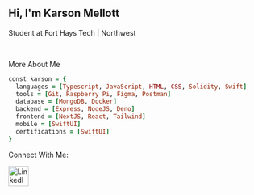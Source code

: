 ## Hi, I'm Karson Mellott

<p>Student at Fort Hays Tech | Northwest</p>
<br />

<p>More About Me</p>

```ruby
const karson = {
  languages = [Typescript, JavaScript, HTML, CSS, Solidity, Swift]
  tools = [Git, Raspberry Pi, Figma, Postman]
  database = [MongoDB, Docker]
  backend = [Express, NodeJS, Deno]
  frontend = [NextJS, React, Tailwind]
  mobile = [SwiftUI]
  certifications = [SwiftUI] 
}
```
<!--
![Top Langs](https://github-readme-stats.vercel.app/api/top-langs/?username=KrispyKreme8085&count_private=true&langs_count=8&layout=compact)
-->

<p>Connect With Me:</p>
<p style="display: flex; align-items: center; gap: 10px;">
  <a href="https://www.linkedin.com/in/karson-mellott-839930327/" target="linkedin">
    <img
      src="https://github.com/user-attachments/assets/2b173ddc-2bdb-4bdc-be83-a876083ceefc"
      alt="LinkedIn"
      style="width: 40px; height: 40px;"
    />
  </a>
</p>




<!--
Here are some ideas to get you started:

- 🔭 I’m currently working on ...
- 🌱 I’m currently learning ...
- 👯 I’m looking to collaborate on ...
- 🤔 I’m looking for help with ...
- 💬 Ask me about ...
- 📫 How to reach me: ...
- 😄 Pronouns: ...
- ⚡ Fun fact: ...
-->
